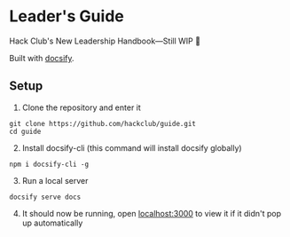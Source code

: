 # Leader's Guide

Hack Club's New Leadership Handbook—Still WIP 🚧

Built with [docsify](https://docsify.js.org/).

## Setup

1. Clone the repository and enter it

```
git clone https://github.com/hackclub/guide.git
cd guide
```

2. Install docsify-cli (this command will install docsify globally)

```
npm i docsify-cli -g
```

3. Run a local server

```
docsify serve docs
```

4. It should now be running, open [localhost:3000](http://localhost:3000) to view it if it didn't pop up automatically
